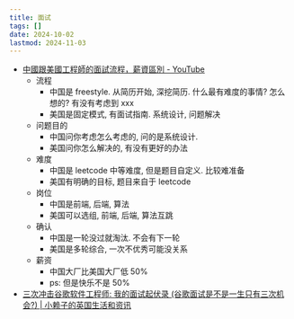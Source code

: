 ```yaml
---
title: 面试
tags: []
date: 2024-10-02
lastmod: 2024-11-03
---
```




- [中國跟美國工程師的面試流程，薪資區別 - YouTube](https://www.youtube.com/watch?v=Py1UFAAmCc4)
    - 流程
        - 中国是 freestyle. 从简历开始, 深挖简历. 什么最有难度的事情? 怎么想的? 有没有考虑到 xxx
        - 美国是固定模式, 有面试指南.  系统设计, 问题解决
    - 问题目的
        - 中国问你考虑怎么考虑的, 问的是系统设计.
        - 美国问你怎么解决的, 有没有更好的办法
    - 难度
        - 中国是 leetcode 中等难度, 但是题目自定义. 比较难准备
        - 美国有明确的目标, 题目来自于 leetcode
    - 岗位
        - 中国是前端, 后端, 算法
        - 美国可以选组, 前端, 后端, 算法互跳
    - 确认
        - 中国是一轮没过就淘汰. 不会有下一轮
        - 美国是多轮综合, 一次不优秀可能没关系
    - 薪资
        - 中国大厂比美国大厂低 50%
        - ps: 但是快乐不是 50%
- [三次冲击谷歌软件工程师: 我的面试起伏录 (谷歌面试是不是一生只有三次机会?) | 小赖子的英国生活和资讯](https://justyy.com/archives/66293)
